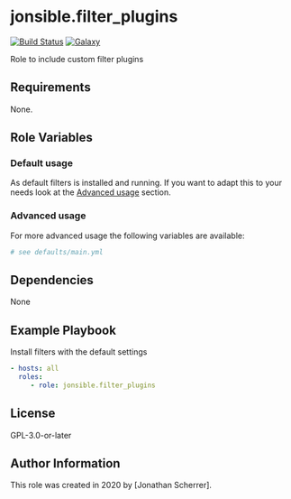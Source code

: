 # jonsible.filter_plugins

[![Build Status](https://travis-ci.com/jonsible/filter_plugins.svg?branch=master)](https://travis-ci.com/jonsible/filter_plugins)
[![Galaxy](https://img.shields.io/badge/galaxy-jonsible.filter__plugins-blue.svg)](https://galaxy.ansible.com/jonsible/filter_plugins/)

Role to include custom filter plugins

## Requirements

None.

## Role Variables

### Default usage

As default filters is installed and running.
If you want to adapt this to your needs look at the [Advanced usage](#advanced-usage) section.

### Advanced usage

For more advanced usage the following variables are available:
```yaml
# see defaults/main.yml
```

## Dependencies

None

## Example Playbook

Install filters with the default settings
```yaml
- hosts: all
  roles:
     - role: jonsible.filter_plugins
```

## License

GPL-3.0-or-later

## Author Information

This role was created in 2020 by [Jonathan Scherrer].
